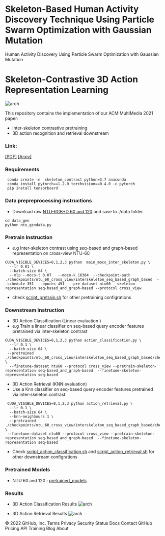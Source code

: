 # Skeleton-Based Human Activity Discovery Technique Using Particle Swarm Optimization with Gaussian Mutation
Human Activity Discovery Using Particle Swarm Optimization with Gaussian Mutation


   
# Skeleton-Contrastive 3D Action Representation Learning

![arch](/Figures/fig-2.jpg)

This repository contains the implementation of our ACM MultiMedia 2021 paper:

* inter-skeleton contrastive  pretraining
* 3D action recognition and retrieval downstream

### Link:

[[PDF]](https://fmthoker.github.io/publications/pdf/skeleton-contrast.pdf)
[[Arxiv]](https://arxiv.org/pdf/2108.03656.pdf)

### Requirements
```
 conda create -n  skeleton_contrast python=3.7 anaconda
 conda install pytorch==1.2.0 torchvision==0.4.0 -c pytorch
 pip install tensorboard
```

### Data prepreprocessing instructions
*  Download raw  [NTU-RGB+D 60 and 120](https://github.com/shahroudy/NTURGB-D)  and save to ./data folder

```
cd data_gen
python ntu_gendata.py
```

### Pretrain Instruction

* e.g Inter-skeleton contrast using seq-based and graph-based representation on cross-view NTU-60
```
CUDA_VISIBLE_DEVICES=0,1,2,3 python  main_moco_inter_skeleton.py \
  --lr 0.01 \
  --batch-size 64 \
  --mlp --moco-t 0.07   --moco-k 16384  --checkpoint-path ./checkpoints/ntu_60_cross_view/interskeleton_seq_based_graph_based  --schedule 351  --epochs 451  --pre-dataset ntu60 --skeleton-representation seq-based_and_graph-based --protocol cross_view
```
* check [script_pretrain.sh](https://github.com/fmthoker/skeleton-contrast/blob/main/script_pretrain.sh) for other pretraining configrations

### Downstream Instruction
 * 3D Action Classification (Linear evaluation )
 * e.g Train a linear classifier on seq-based query encoder features pretrained via inter-skeleton contrast
```
CUDA_VISIBLE_DEVICES=0,1,2,3 python action_classification.py \
  --lr 0.1 \
  --batch-size 64 \
 --pretrained  ./checkpoints/ntu_60_cross_view/interskeleton_seq_based_graph_based/checkpoint_0450.pth.tar \
  --finetune-dataset ntu60 --protocol cross_view --pretrain-skeleton-representation seq-based_and_graph-based  --finetune-skeleton-representation seq-based
```

 * 3D Action  Retrieval (KNN evaluation)
 * Use a Knn classifier on seq-based query encoder features  pretrained via inter-skeleton contrast
```
 CUDA_VISIBLE_DEVICES=0,1,2,3 python action_retrieval.py \
  --lr 0.1 \
  --batch-size 64 \
  --knn-neighbours 1 \
  --pretrained  ./checkpoints/ntu_60_cross_view/interskeleton_seq_based_graph_based/checkpoint_0450.pth.tar \
 --finetune-dataset ntu60 --protocol cross_view --pretrain-skeleton-representation seq-based_and_graph-based  --finetune-skeleton-representation seq-based
```
  * Check [script_action_classification.sh](https://github.com/fmthoker/skeleton-contrast/blob/main/script_action_classification.sh) and [script_action_retrieval.sh](https://github.com/fmthoker/skeleton-contrast/blob/main/script_action_retrieval.sh) for other downstream configrations

### Pretrained Models

* NTU 60 and 120 : [pretrained_models](https://drive.google.com/drive/folders/1xkqs4bSPRVFrHhHC_TLPCbn4N_NfbZG7?usp=sharing)

### Results
* 3D Action Classification Results
![arch](images/results_classification.png)

* 3D Action  Retrieval Results
![arch](images/results_retrieval.png)


© 2022 GitHub, Inc.
Terms
Privacy
Security
Status
Docs
Contact GitHub
Pricing
API
Training
Blog
About
